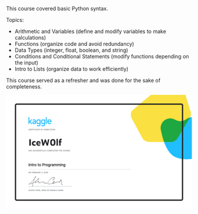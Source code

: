 This course covered basic Python syntax.

Topics:
- Arithmetic and Variables (define and modify variables to make calculations)
- Functions (organize code and avoid redundancy)
- Data Types (integer, float, boolean, and string)
- Conditions and Conditional Statements (modify functions depending on the input)
- Intro to Lists (organize data to work efficiently)

This course served as a refresher and was done for the sake of completeness.

![alt text](https://github.com/IceW0lf/learning-portfolio/blob/main/Kaggle/1%20-%20Intro%20to%20Programming/Certificate%20-%20Intro%20to%20Programming.png)
